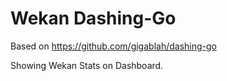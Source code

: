 # Wekan Dashing-Go

Based on https://github.com/gigablah/dashing-go

Showing Wekan Stats on Dashboard.



